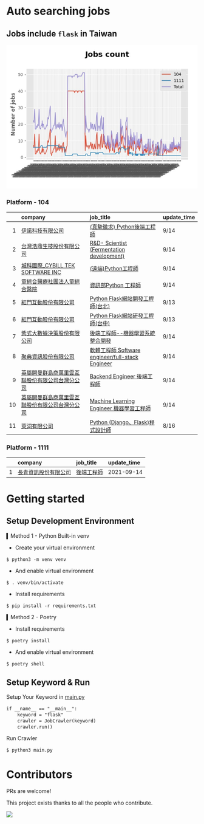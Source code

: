 # Auto searching jobs

## Jobs include `flask` in Taiwan 

 ![image](./doc/plot_img.jpg)


### Platform - 104


|    | company                                                                                           | job_title                                                                                                 | update_time   |
|---:|:--------------------------------------------------------------------------------------------------|:----------------------------------------------------------------------------------------------------------|:--------------|
|  1 | [伊諾科技有限公司](https://www.104.com.tw/company/1a2x6bkxph?jobsource=jolist_b_date)                     | [(真摯徵求) Python後端工程師](https://www.104.com.tw/job/70asp?jobsource=jolist_b_date)                            | 9/14          |
|  2 | [台灣浩鼎生技股份有限公司](https://www.104.com.tw/company/60trb48?jobsource=jolist_b_date)                    | [R&amp;D- Scientist (Fermentation development)](https://www.104.com.tw/job/75d9g?jobsource=jolist_b_date) | 9/14          |
|  3 | [城科國際_CYBILL TEK SOFTWARE INC](https://www.104.com.tw/company/1a2x6bl0gd?jobsource=jolist_b_date) | [(遠端)Python工程師](https://www.104.com.tw/job/7a4xc?jobsource=jolist_b_date)                                 | 9/14          |
|  4 | [童綜合醫療社團法人童綜合醫院](https://www.104.com.tw/company/kw8xsls?jobsource=jolist_b_date)                  | [資訊部Python 工程師](https://www.104.com.tw/job/6upji?jobsource=jolist_b_date)                                 | 9/14          |
|  5 | [紅門互動股份有限公司](https://www.104.com.tw/company/oh4m67k?jobsource=jolist_c_relevance)                 | [Python Flask網站開發工程師(台北)](https://www.104.com.tw/job/6xtfl?jobsource=jolist_c_relevance)                  | 9/13          |
|  6 | [紅門互動股份有限公司](https://www.104.com.tw/company/oh4m67k?jobsource=jolist_c_relevance)                 | [Python Flask網站研發工程師(台中)](https://www.104.com.tw/job/6kf9h?jobsource=jolist_c_relevance)                  | 9/13          |
|  7 | [紫式大數據決策股份有限公司](https://www.104.com.tw/company/1a2x6bkygn?jobsource=jolist_b_date)                | [後端工程師--機器學習系統整合開發](https://www.104.com.tw/job/6p2d5?jobsource=jolist_b_date)                             | 9/14          |
|  8 | [聚典資訊股份有限公司](https://www.104.com.tw/company/1a2x6bl0ew?jobsource=jolist_b_date)                   | [軟體工程師 Software engineer/full-stack Engineer](https://www.104.com.tw/job/78evf?jobsource=jolist_b_date)   | 9/14          |
|  9 | [英屬開曼群島商萬里雲互聯股份有限公司台灣分公司](https://www.104.com.tw/company/1a2x6bk5cu?jobsource=jolist_b_date)      | [Backend Engineer 後端工程師](https://www.104.com.tw/job/6xipk?jobsource=jolist_b_date)                        | 9/14          |
| 10 | [英屬開曼群島商萬里雲互聯股份有限公司台灣分公司](https://www.104.com.tw/company/1a2x6bk5cu?jobsource=jolist_b_date)      | [Machine Learning Engineer 機器學習工程師 ](https://www.104.com.tw/job/6c61u?jobsource=jolist_b_date)            | 9/14          |
| 11 | [萊泀有限公司](https://www.104.com.tw/company/1a2x6blg3t?jobsource=jolist_c_relevance)                  | [Python (Django、Flask)程式設計師](https://www.104.com.tw/job/7cs5e?jobsource=jolist_c_relevance)               | 8/16          |

### Platform - 1111


|    | company                                              | job_title                                      | update_time   |
|---:|:-----------------------------------------------------|:-----------------------------------------------|:--------------|
|  1 | [長青資訊股份有限公司](https://www.1111.com.tw/corp/71694811/) | [後端工程師](https://www.1111.com.tw/job/85012186/) | 2021-09-14    |



# Getting started
## Setup Development Environment
▍Method 1 - Python Built-in venv

- Create your virtual environment
```
$ python3 -m venv venv
```
- And enable virtual environment
```
$ . venv/bin/activate
```
- Install requirements
```
$ pip install -r requirements.txt 
```

▍Method 2 - Poetry
- Install requirements
```
$ poetry install
```
- And enable virtual environment
```
$ poetry shell
```

## Setup Keyword & Run

Setup Your Keyword in [main.py](./main.py#L88)
```
if __name__ == "__main__":
    keyword = "flask"
    crawler = JobCrawler(keyword)
    crawler.run()
```

Run Crawler
```
$ python3 main.py
```

# Contributors
PRs are welcome!

This project exists thanks to all the people who contribute.

<a href="https://github.com/hsuanchi/auto-search-flask-job/graphs/contributors">
  <img src="https://contrib.rocks/image?repo=hsuanchi/auto-search-flask-job"/>
</a>
